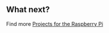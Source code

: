 ## What next?

Find more [Projects for the Raspberry Pi](https://projects.raspberrypi.org/en/projects?hardware%5B%5D=raspberry-pi&curriculum%5B%5D=%202Beginner)

